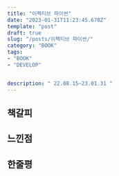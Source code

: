 ```yaml
---
title: "이펙티브 파이썬"
date: "2023-01-31T11:23:45.678Z"
template: "post"
draft: true
slug: "/posts/이펙티브 파이썬/"
category: "BOOK"
tags:
- "BOOK"
- "DEVELOP"


description: " 22.08.15~23.01.31 "
---
```




## 책갈피


## 느낀점 


## 한줄평